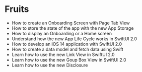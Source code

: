 # Fruits


- How to create an Onboarding Screen with Page Tab View
- How to store the state of the app with the new App Storage
- How to display an Onboarding or a Home screen
- Understand how the new App Life Cycle works in SwiftUI 2.0
- How to develop an iOS 14 application with SwiftUI 2.0
- How to create a data model and fetch data using Swift
- Learn how to use the new Link View in SwiftUI 2.0
- Learn how to use the new Goup Box View in SwiftUI 2.0
- Learn how to use the new Disclosure


